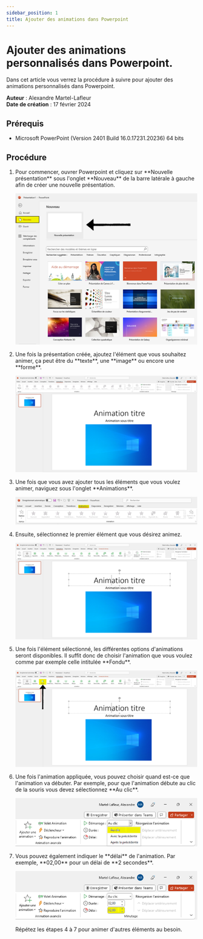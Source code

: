 ```yaml
---
sidebar_position: 1
title: Ajouter des animations dans Powerpoint
---
```


# Ajouter des animations personnalisés dans Powerpoint.

Dans cet article vous verrez la procédure à suivre
pour ajouter des animations personnalisés dans Powerpoint.

**Auteur** : Alexandre Martel-Lafleur  
**Date de création** : 17 février 2024

## Prérequis

<ul>
    <li>Microsoft PowerPoint (Version 2401 Build 16.0.17231.20236) 64 bits </li>
</ul>

## Procédure

<ol>
   <li>Pour commencer, ouvrer Powerpoint et cliquez sur **Nouvelle présentation** sous l'onglet
   **Nouveau** de la barre latérale à gauche afin de créer une nouvelle présentation.</li>

![](img/office_1.png)

<li>Une fois la présentation créée, ajoutez l'élément que vous souhaitez animer, ça
peut être du **texte**, une **image** ou encore une **forme**.</li>

![](img/office_2.png)

<li>Une fois que vous avez ajouter tous les éléments que vous voulez animer, 
naviguez sous l'onglet **Animations**.</li>

![](img/office_3.png)

<li>Ensuite, sélectionnez le premier élément que vous désirez animez.</li>

![](img/office_4.png)

<li>Une fois l'élément sélectionné, les différentes options d'animations seront disponibles.
Il suffit donc de choisir l'animation que vous voulez comme par exemple celle intitulée **Fondu**.</li>

![](img/office_5.png)

<li>Une fois l'animation appliquée, vous pouvez choisir quand est-ce que l'animation va débuter.
Par exemple, pour que l'animation débute au clic de la souris vous devez sélectionnez **Au clic**.</li>

![](img/office_6.png)

<li>Vous pouvez également indiquer le **délai** de l'animation.
Par exemple, **02,00** pour un délai de **2 secondes**.</li>

![](img/office_8.png)

Répétez les étapes 4 à 7 pour animer d'autres éléments au besoin.

</ol>
